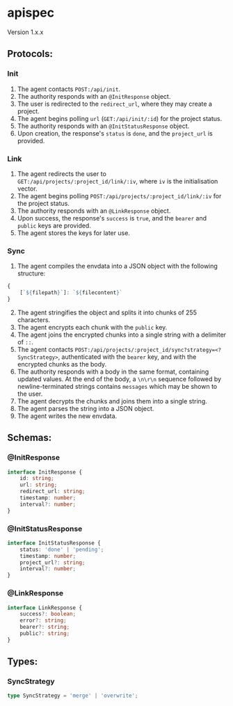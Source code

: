 # apispec

Version 1.x.x

## Protocols:

### Init

1. The agent contacts `POST:/api/init`.
2. The authority responds with an `@InitResponse` object.
3. The user is redirected to the `redirect_url`, where they may create a project.
4. The agent begins polling `url` (`GET:/api/init/:id`) for the project status.
5. The authority responds with an `@InitStatusResponse` object.
6. Upon creation, the response's `status` is `done`, and the `project_url` is provided.

### Link

1. The agent redirects the user to `GET:/api/projects/:project_id/link/:iv`, where `iv` is the initialisation vector.
2. The agent begins polling `POST:/api/projects/:project_id/link/:iv` for the project status.
3. The authority responds with an `@LinkResponse` object.
4. Upon success, the response's `success` is `true`, and the `bearer` and `public` keys are provided.
5. The agent stores the keys for later use.

### Sync

1. The agent compiles the envdata into a JSON object with the following structure:
```ts
{
    [`${filepath}`]: `${filecontent}`
}
```
2. The agent stringifies the object and splits it into chunks of 255 characters.
3. The agent encrypts each chunk with the `public` key.
4. The agent joins the encrypted chunks into a single string with a delimiter of `::`.
5. The agent contacts `POST:/api/projects/:project_id/sync?strategy=<?SyncStrategy>`, authenticated with the `bearer` key, and with the encrypted chunks as the body.
6. The authority responds with a body in the same format, containing updated values. At the end of the body, a `\n\r\n` sequence followed by newline-terminated strings contains `messages` which may be shown to the user.
7. The agent decrypts the chunks and joins them into a single string.
8. The agent parses the string into a JSON object.
9. The agent writes the new envdata.

## Schemas:

### @InitResponse

```ts
interface InitResponse {
    id: string;
    url: string;
    redirect_url: string;
    timestamp: number;
    interval?: number;
}
```

### @InitStatusResponse

```ts
interface InitStatusResponse {
    status: 'done' | 'pending';
	timestamp: number;
	project_url?: string;
	interval?: number;
}
```

### @LinkResponse

```ts
interface LinkResponse {
	success?: boolean;
	error?: string;
	bearer?: string;
	public?: string;
}
```

## Types:

### SyncStrategy

```ts
type SyncStrategy = 'merge' | 'overwrite';
```